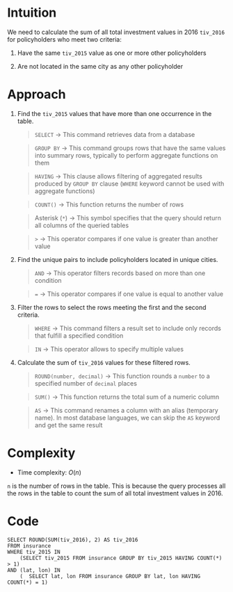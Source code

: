 # Intuition
<!-- Describe your first thoughts on how to solve this problem. -->
We need to calculate the sum of all total investment values in 2016 `tiv_2016` for policyholders who meet two criteria:

1. Have the same `tiv_2015` value as one or more other policyholders

2. Are not located in the same city as any other policyholder

# Approach
<!-- Describe your approach to solving the problem. -->
1. Find the `tiv_2015` values that have more than one occurrence in the table.

    > `SELECT` → This command retrieves data from a database

    > `GROUP BY` → This command groups rows that have the same values into summary rows, typically to perform aggregate functions on them

    > `HAVING` → This clause allows filtering of aggregated results produced by `GROUP BY` clause (`WHERE` keyword cannot be used with aggregate functions)

    > `COUNT()` → This function returns the number of rows

    > Asterisk (`*`) → This symbol specifies that the query should return all columns of the queried tables

    > `>` → This operator compares if one value is greater than another value

2. Find the unique pairs to include policyholders located in unique cities.

    > `AND` → This operator filters records based on more than one condition

    > `=` → This operator compares if one value is equal to another value

3. Filter the rows to select the rows meeting the first and the second criteria. 

    > `WHERE` → This command filters a result set to include only records that fulfill a specified condition

    > `IN` → This operator allows to specify multiple values

4. Calculate the sum of `tiv_2016` values for these filtered rows.

    > `ROUND(number, decimal)` → This function rounds a `number` to a specified number of `decimal` places

    > `SUM()` → This function returns the total sum of a numeric column

    > `AS` → This command renames a column with an alias (temporary name). In most database languages, we can skip the `AS` keyword and get the same result

# Complexity
- Time complexity: $O(n)$
<!-- Add your time complexity here, e.g. $$O(n)$$ -->
`n` is the number of rows in the table. This is because the query processes all the rows in the table to count the sum of all total investment values in 2016.

# Code
```
SELECT ROUND(SUM(tiv_2016), 2) AS tiv_2016
FROM insurance
WHERE tiv_2015 IN 
    (SELECT tiv_2015 FROM insurance GROUP BY tiv_2015 HAVING COUNT(*) > 1)
AND (lat, lon) IN 
    (  SELECT lat, lon FROM insurance GROUP BY lat, lon HAVING COUNT(*) = 1)
```
